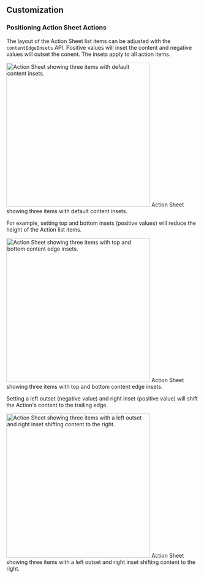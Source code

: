 ## Customization

### Positioning Action Sheet Actions

The layout of the Action Sheet list items can be adjusted with the
`contentEdgeInsets` API. Positive values will inset the content and negative
values will outset the conent. The insets apply to all action items.

<img src="docs/assets/actionsheet-default appearance.png" alt="Action Sheet showing three items with default content insets." width="375">
<!--{: .article__asset.article__asset--screenshot }-->
Action Sheet showing three items with default content insets.

For example, setting top and bottom insets (positive values) will reduce the
height of the Action list items. 

<img src="docs/assets/actionsheet-top and bottom insets.png" alt="Action Sheet showing three items with top and bottom content edge insets." width="375">
<!--{: .article__asset.article__asset--screenshot }-->
Action Sheet showing three items with top and bottom content edge insets.

Setting a left outset (negative value) and right inset (positive value) will
shift the Action's content to the trailing edge.

<img src="docs/assets/actionsheet-left outset right inset.png" alt="Action Sheet showing three items with a left outset and right inset shifting content to the right." width="375">
<!--{: .article__asset.article__asset--screenshot }-->
Action Sheet showing three items with a left outset and right inset shifting content to the right.

